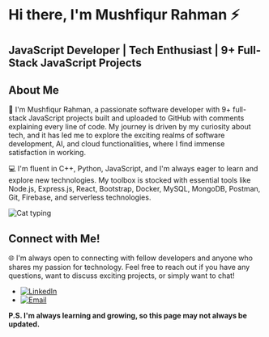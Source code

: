# Hi there, I'm Mushfiqur Rahman ⚡

<h2>JavaScript Developer | Tech Enthusiast | 9+ Full-Stack JavaScript Projects</h2>

## About Me

👋 I'm Mushfiqur Rahman, a passionate software developer with 9+ full-stack JavaScript projects built and uploaded to GitHub with comments explaining every line of code. My journey is driven by my curiosity about tech, and it has led me to explore the exciting realms of software development, AI, and cloud functionalities, where I find immense satisfaction in working.

💻 I'm fluent in C++, Python, JavaScript, and I'm always eager to learn and explore new technologies. My toolbox is stocked with essential tools like Node.js, Express.js, React, Bootstrap, Docker, MySQL, MongoDB, Postman, Git, Firebase, and serverless technologies.

![Cat typing](https://gifdb.com/images/high/cat-typing-and-working-igyrsmi8wlo2s0gw.webp)

## Connect with Me!

🌐 I'm always open to connecting with fellow developers and anyone who shares my passion for technology. Feel free to reach out if you have any questions, want to discuss exciting projects, or simply want to chat!

- [![LinkedIn](https://img.shields.io/badge/LinkedIn-blue?style=flat-square&logo=linkedin)](https://www.linkedin.com/in/mushfiqur-rahman-560a002bb/)
- [![Email](https://img.shields.io/badge/Email-red?style=flat-square&logo=gmail)](mailto:mushfiqurniaz33@gmail.com)

**P.S. I'm always learning and growing, so this page may not always be updated.**
